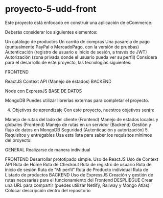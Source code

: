 # proyecto-5-udd-front
Este proyecto está enfocado en construir una aplicación de eCommerce.

Deberás considerar los siguientes elementos:

Un catálogo de productos
Un carrito de compras
Una pasarela de pago (puntualmente PayPal o MercadoPago, con la versión de pruebas)
Autenticación (registro de usuario e inicio de sesión, a través de JWT)
Autorización (zona privada donde el usuario pueda ver su perfil)
Considera para el desarrollo de este proyecto, las tecnologías siguientes:

FRONTEND

ReactJS
Context API (Manejo de estados)
BACKEND

Node con ExpressJS
BASE DE DATOS

MongoDB
Puedes utilizar librerías externas para completar el proyecto.

4. Objetivos de aprendizaje
Con este proyecto, nuestros objetivos serán:

Manejo de rutas del lado del cliente (Frontend)
Manejo de estados locales y globales (Frontend)
Manejo de rutas en un servidor (Backend)
Gestión y flujo de datos en MongoDB
Seguridad (Autenticación y autorización)
5. Requisitos y entregables
Usa esta lista para saber los requisitos mínimos del proyecto:

GENERAL
Realizarse de manera individual

FRONTEND
 Desarrollar prototipado simple.
 Uso de ReactJS
 Uso de Context API
 Ruta de Home
 Ruta de Checkout
 Ruta de registro de usuario
 Ruta de inicio de sesión
 Ruta de "Mi perfil"
 Ruta de Producto individual
 Ruta de Listado de productos
BACKEND
 Uso de ExpressJS
 Creación y gestión de rutas necesarias para el funcionamiento del Frontend
DESPLIEGUE
 Crear una URL para compartir (puedes utilizar Netlify, Railway y Mongo Atlas)
 Colocar descripción dentro del repositorio
